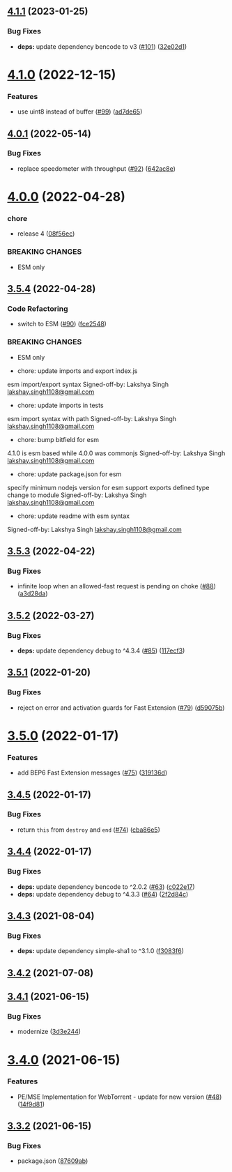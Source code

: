 ## [4.1.1](https://github.com/webtorrent/bittorrent-protocol/compare/v4.1.0...v4.1.1) (2023-01-25)


### Bug Fixes

* **deps:** update dependency bencode to v3 ([#101](https://github.com/webtorrent/bittorrent-protocol/issues/101)) ([32e02d1](https://github.com/webtorrent/bittorrent-protocol/commit/32e02d14b533c77891b429a1d52135ade47dada8))

# [4.1.0](https://github.com/webtorrent/bittorrent-protocol/compare/v4.0.1...v4.1.0) (2022-12-15)


### Features

* use uint8 instead of buffer ([#99](https://github.com/webtorrent/bittorrent-protocol/issues/99)) ([ad7de65](https://github.com/webtorrent/bittorrent-protocol/commit/ad7de65366fb5c89813a18356422f365bec0da50))

## [4.0.1](https://github.com/webtorrent/bittorrent-protocol/compare/v4.0.0...v4.0.1) (2022-05-14)


### Bug Fixes

* replace speedometer with throughput ([#92](https://github.com/webtorrent/bittorrent-protocol/issues/92)) ([642ac8e](https://github.com/webtorrent/bittorrent-protocol/commit/642ac8e5e2823a7bf3be740246f9f15cf13f17d2))

# [4.0.0](https://github.com/webtorrent/bittorrent-protocol/compare/v3.5.4...v4.0.0) (2022-04-28)


### chore

* release 4 ([08f56ec](https://github.com/webtorrent/bittorrent-protocol/commit/08f56ec8323a4a51922192b98da2c76bb041f0c8))


### BREAKING CHANGES

* ESM only

## [3.5.4](https://github.com/webtorrent/bittorrent-protocol/compare/v3.5.3...v3.5.4) (2022-04-28)


### Code Refactoring

* switch to ESM ([#90](https://github.com/webtorrent/bittorrent-protocol/issues/90)) ([fce2548](https://github.com/webtorrent/bittorrent-protocol/commit/fce254818590b307afb45a3fdaa8e4dc904305ce))


### BREAKING CHANGES

* ESM only

* chore: update imports and export index.js

esm import/export syntax
Signed-off-by: Lakshya Singh <lakshay.singh1108@gmail.com>

* chore: update imports in tests

esm import syntax with path
Signed-off-by: Lakshya Singh <lakshay.singh1108@gmail.com>

* chore: bump bitfield for esm

4.1.0 is esm based while 4.0.0 was commonjs
Signed-off-by: Lakshya Singh <lakshay.singh1108@gmail.com>

* chore: update package.json for esm

specify minimum nodejs version for esm support
exports defined
type change to module
Signed-off-by: Lakshya Singh <lakshay.singh1108@gmail.com>

* chore: update readme with esm syntax

Signed-off-by: Lakshya Singh <lakshay.singh1108@gmail.com>

## [3.5.3](https://github.com/webtorrent/bittorrent-protocol/compare/v3.5.2...v3.5.3) (2022-04-22)


### Bug Fixes

* infinite loop when an allowed-fast request is pending on choke ([#88](https://github.com/webtorrent/bittorrent-protocol/issues/88)) ([a3d28da](https://github.com/webtorrent/bittorrent-protocol/commit/a3d28dac8bcf05af5dd12fe82dfbc7abeed4c55a))

## [3.5.2](https://github.com/webtorrent/bittorrent-protocol/compare/v3.5.1...v3.5.2) (2022-03-27)


### Bug Fixes

* **deps:** update dependency debug to ^4.3.4 ([#85](https://github.com/webtorrent/bittorrent-protocol/issues/85)) ([117ecf3](https://github.com/webtorrent/bittorrent-protocol/commit/117ecf325714142f7643d8cedf434bc58faabb96))

## [3.5.1](https://github.com/webtorrent/bittorrent-protocol/compare/v3.5.0...v3.5.1) (2022-01-20)


### Bug Fixes

* reject on error and activation guards for Fast Extension ([#79](https://github.com/webtorrent/bittorrent-protocol/issues/79)) ([d59075b](https://github.com/webtorrent/bittorrent-protocol/commit/d59075bbb13a3c1ef6baaa64601bf8d2f950bbc2))

# [3.5.0](https://github.com/webtorrent/bittorrent-protocol/compare/v3.4.5...v3.5.0) (2022-01-17)


### Features

* add BEP6 Fast Extension messages ([#75](https://github.com/webtorrent/bittorrent-protocol/issues/75)) ([319136d](https://github.com/webtorrent/bittorrent-protocol/commit/319136d7146135abfb25deade4ae5693d309e79f))

## [3.4.5](https://github.com/webtorrent/bittorrent-protocol/compare/v3.4.4...v3.4.5) (2022-01-17)


### Bug Fixes

* return `this` from `destroy` and `end` ([#74](https://github.com/webtorrent/bittorrent-protocol/issues/74)) ([cba86e5](https://github.com/webtorrent/bittorrent-protocol/commit/cba86e5aff9492b45279cd6ded77e1af3db2c6b5))

## [3.4.4](https://github.com/webtorrent/bittorrent-protocol/compare/v3.4.3...v3.4.4) (2022-01-17)


### Bug Fixes

* **deps:** update dependency bencode to ^2.0.2 ([#63](https://github.com/webtorrent/bittorrent-protocol/issues/63)) ([c022e17](https://github.com/webtorrent/bittorrent-protocol/commit/c022e17efe9d28aaf0c25a087abe75fe27549742))
* **deps:** update dependency debug to ^4.3.3 ([#64](https://github.com/webtorrent/bittorrent-protocol/issues/64)) ([2f2d84c](https://github.com/webtorrent/bittorrent-protocol/commit/2f2d84c7d88b296c98b784da9dca570045630d55))

## [3.4.3](https://github.com/webtorrent/bittorrent-protocol/compare/v3.4.2...v3.4.3) (2021-08-04)


### Bug Fixes

* **deps:** update dependency simple-sha1 to ^3.1.0 ([f3083f6](https://github.com/webtorrent/bittorrent-protocol/commit/f3083f687bf15d351654b2b4a44b3eab6b47188c))

## [3.4.2](https://github.com/webtorrent/bittorrent-protocol/compare/v3.4.1...v3.4.2) (2021-07-08)

## [3.4.1](https://github.com/webtorrent/bittorrent-protocol/compare/v3.4.0...v3.4.1) (2021-06-15)


### Bug Fixes

* modernize ([3d3e244](https://github.com/webtorrent/bittorrent-protocol/commit/3d3e244319036583230d64824ce1388287233e02))

# [3.4.0](https://github.com/webtorrent/bittorrent-protocol/compare/v3.3.2...v3.4.0) (2021-06-15)


### Features

* PE/MSE Implementation for WebTorrent - update for new version ([#48](https://github.com/webtorrent/bittorrent-protocol/issues/48)) ([14f9d81](https://github.com/webtorrent/bittorrent-protocol/commit/14f9d81d07a0d49e4b9460c5392b88bdf0f7bf00))

## [3.3.2](https://github.com/webtorrent/bittorrent-protocol/compare/v3.3.1...v3.3.2) (2021-06-15)


### Bug Fixes

* package.json ([87609ab](https://github.com/webtorrent/bittorrent-protocol/commit/87609abdf8223d4957d9f8c4dd5f06978092a68c))
